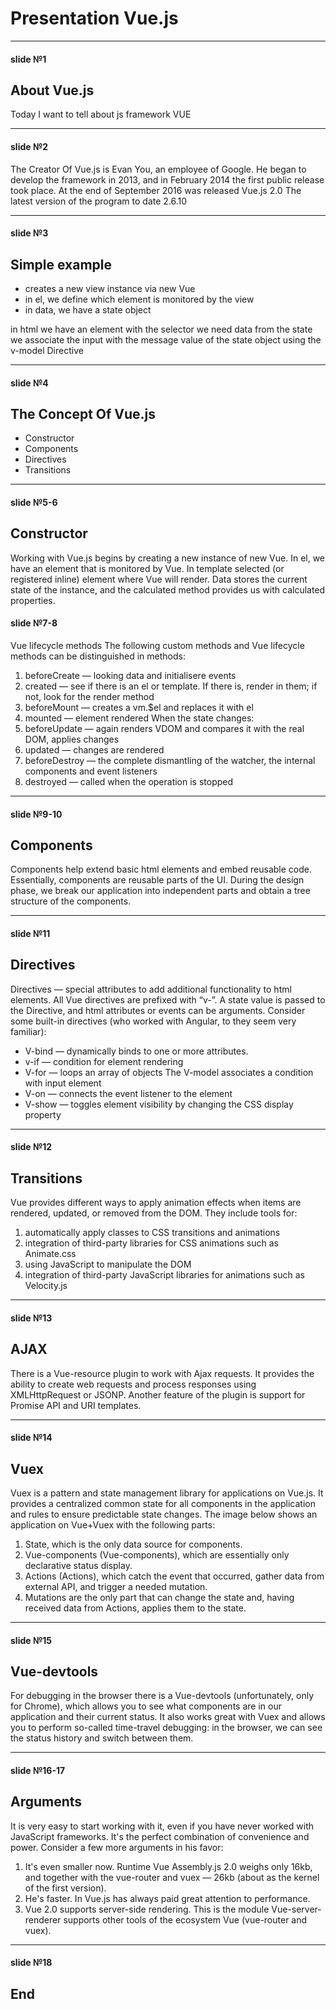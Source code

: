 # Presentation Vue.js
***
#### slide №1
## About Vue.js
Today I want to tell about js framework VUE
***
#### slide №2
The Creator Of Vue.js is Evan You, an employee of Google. 
He began to develop the framework in 2013, and in February 2014 the first public release took place.
At the end of September 2016 was released Vue.js 2.0
The latest version of the program to date 2.6.10
***
#### slide №3
## Simple example
- creates a new view instance via new Vue 
- in el, we define which element is monitored by the view 
- in data, we have a state object

in html we have an element with the selector 
we need data from the state 
we associate the input with the message value of the state object using the v-model Directive
***
#### slide №4
## The Concept Of Vue.js
- Constructor
- Components
- Directives
- Transitions
***
#### slide №5-6
## Constructor
Working with Vue.js begins by creating a new instance of new Vue. In el, we have an element that is monitored by Vue. In template selected (or registered inline) element where Vue will render. Data stores the current state of the instance, and the calculated method provides us with calculated properties.
#### slide №7-8
Vue lifecycle methods
The following custom methods and Vue lifecycle methods can be distinguished in methods: 
1.	beforeCreate — looking data and initialisere events 
2.	created — see if there is an el or template. If there is, render in them; if not, look for the render method 
3.	beforeMount — creates a vm.$el and replaces it with el 
4.	mounted — element rendered 
When the state changes: 
5.	beforeUpdate — again renders VDOM and compares it with the real DOM, applies changes 
6.	updated — changes are rendered 
7.	beforeDestroy — the complete dismantling of the watcher, the internal components and event listeners 
8.	destroyed — called when the operation is stopped
***
#### slide №9-10
## Components
Components help extend basic html elements and embed reusable code. Essentially, components are reusable parts of the UI. 
During the design phase, we break our application into independent parts and obtain a tree structure of the components.
***
#### slide №11
## Directives 
Directives — special attributes to add additional functionality to html elements. 
All Vue directives are prefixed with “v-”. A state value is passed to the Directive, and html attributes or events can be arguments.
Consider some built-in directives (who worked with Angular, to they seem very familiar):
-	V-bind — dynamically binds to one or more attributes. 
-	v-if — condition for element rendering 
-	V-for — loops an array of objects The V-model associates a condition with input element 
-	V-on — connects the event listener to the element 
-	V-show — toggles element visibility by changing the CSS display property 
***
#### slide №12
## Transitions
Vue provides different ways to apply animation effects when items are rendered, updated, or removed from the DOM. 
They include tools for: 
1.	automatically apply classes to CSS transitions and animations 
2.	integration of third-party libraries for CSS animations such as Animate.css 
3.	using JavaScript to manipulate the DOM 
4.	integration of third-party JavaScript libraries for animations such as Velocity.js
***
#### slide №13
## AJAX
There is a Vue-resource plugin to work with Ajax requests. It provides the ability to create web requests and process responses using XMLHttpRequest or JSONP. Another feature of the plugin is support for Promise API and URI templates.
***
#### slide №14
## Vuex
Vuex is a pattern and state management library for applications on Vue.js. 
It provides a centralized common state for all components in the application and rules to ensure predictable state changes. 
The image below shows an application on Vue+Vuex with the following parts:
1. State, which is the only data source for components. 
2. Vue-components (Vue-components), which are essentially only declarative status display.
3. Actions (Actions), which catch the event that occurred, gather data from external API, and trigger a needed mutation. 
4. Mutations are the only part that can change the state and, having received data from Actions, applies them to the state.
***
#### slide №15
## Vue-devtools 
For debugging in the browser there is a Vue-devtools (unfortunately, only for Chrome), which allows you to see what components are in our application and their current status.
It also works great with Vuex and allows you to perform so-called time-travel debugging: in the browser, we can see the status history and switch between them.
***
#### slide №16-17
## Arguments
It is very easy to start working with it, even if you have never worked with JavaScript frameworks. It's the perfect combination of convenience and power. Consider a few more arguments in his favor: 
1. It's even smaller now. Runtime Vue Assembly.js 2.0 weighs only 16kb, and together with the vue-router and vuex — 26kb (about as the kernel of the first version).
2. He's faster. In Vue.js has always paid great attention to performance.
3. Vue 2.0 supports server-side rendering. This is the module Vue-server-renderer supports other tools of the ecosystem Vue (vue-router and vuex).
***
#### slide №18
## End
